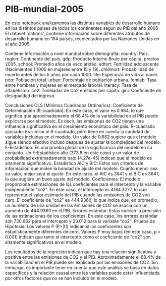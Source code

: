 # PIB-mundial-2005
En este notebook analizaremos las distintas variables de desarrollo humano en los distintos paises de todos los continentes segun su PIB del año 2005
El dataset 'nations', contiene información sobre diferentes atributos de desarrollo humano en 194 países, recolectados por las Naciones Unidas en el año 2005.

Contiene información a nivel mundial sobre demografía:
country: País.
region: Continente del país.
gdp: Producto Interno Bruto per cápita, precios 2005.
school: Promedio años de escolaridad.
adfert: Fertilidad adolescente (Nacimientos 1:1000 en mujeres entre 15 y 19).
chldmort: Probabilidad de muerte antes de los 5 años por cada 1000.
life: Esperanza de vida al nacer.
pop: Población total.
urban: Porcentaje de población urbana.
femlab: Tasa entre hombres y mujeres en el mercado laboral.
literacy: Tasa de alfabetismo.
co2: Toneladas de Co2 emitidas per cápita.
gini: Coeficiente de desigualdad del ingreso.

Conclusiones
OLS (Mínimos Cuadrados Ordinarios):
Coeficiente de Determinación (R-cuadrado): En este caso, el valor es 0.684, lo que significa que aproximadamente el 68.4% de la variabilidad en el PIB puede explicarse por el modelo. Es decir, las emisiones de CO2 tienen una influencia significativa en el crecimiento económico del país.
R-cuadrado ajustado: Es similar al R-cuadrado, pero tiene en cuenta la cantidad de variables incluidas en el modelo. Un valor de 0.682 sugiere que el modelo sigue siendo efectivo incluso después de ajustar la complejidad del modelo.
F-Estadístico: Es una prueba global de la significancia del modelo en su conjunto. Un F-Estadístico alto (373.8 en este caso) y un valor de probabilidad extremadamente bajo (4.27e-45) indican que el modelo es altamente significativo.
Estadístico AIC y BIC: Estos son criterios de información que miden la bondad de ajuste del modelo. Cuanto menor sea su valor, mejor será el ajuste. En este caso, el AIC es 3641 y el BIC es 3647, lo que sugiere un buen ajuste del modelo.
Coeficientes: El modelo proporciona estimaciones de los coeficientes para el intercepto y la variable independiente "co2". En este caso, el intercepto es 4184.3277, lo que representa el valor estimado del PIB cuando las emisiones de CO2 son cero. El coeficiente de "co2" es 444.9360, lo que indica que, en promedio, un aumento de una unidad en las emisiones de CO2 se asocia con un aumento de 444.9360 en el PIB.
Errores estándar: Estos indican la precisión de las estimaciones de los coeficientes. En este caso, los errores estándar son 730.662 para el intercepto y 23.012 para la variable "co2".
Prueba de Hipótesis: Los valores P (P>|t|) indican si los coeficientes son estadísticamente diferentes de cero. Valores P muy bajos (en este caso, p < 0.001) indican que tanto el intercepto como el coeficiente de "co2" son altamente significativos en el modelo.

Los resultados de la regresión indican que hay una relación significativa y positiva entre las emisiones de CO2 y el PIB. Aproximadamente el 68.4% de la variabilidad en el PIB puede ser explicada por las emisiones de CO2. Sin embargo, es importante tener en cuenta que este análisis se basa en datos específicos y la relación causal entre las variables puede estar influenciada por otros factores que no se han incluido en el modelo.

